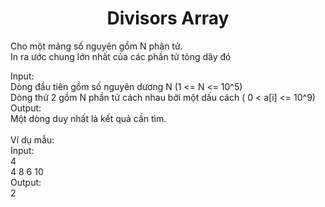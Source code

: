 <div align="center">

# Divisors Array

</div>

Cho một mảng số nguyên gồm N phân tử. <br>
In ra ước chung lớn nhất của các phần tử tỏng dãy đó<br>

Input:<br>
    Dòng đầu tiên gồm số nguyên dương N (1 <= N <= 10^5)<br>
    Dòng thứ 2 gồm N phần tử cách nhau bởi một dấu cách ( 0 < a[i] <= 10^9)<br>
Output:<br>
    Một dòng duy nhất là kết quả cần tìm.<br>
<br>
Ví dụ mẫu:<br>
Input:<br>
4<br>
4 8 6 10<br>
Output:<br>
2<br>
